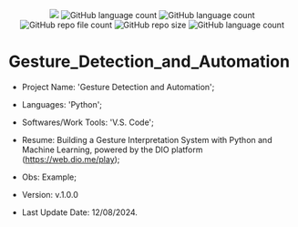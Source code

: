 <p align="center">
  <img src="http://img.shields.io/static/v1?label=STATUS&message=Concluded&color=blue&style=flat"/>
  <img alt="GitHub language count" src="https://img.shields.io/github/languages/count/Rafa-KozAnd/Gesture_Detection_and_Automation">
  <img alt="GitHub language count" src="https://img.shields.io/github/languages/top/Rafa-KozAnd/Gesture_Detection_and_Automation">
  <img alt="GitHub repo file count" src="https://img.shields.io/github/directory-file-count/Rafa-KozAnd/Gesture_Detection_and_Automation">
  <img alt="GitHub repo size" src="https://img.shields.io/github/repo-size/Rafa-KozAnd/Gesture_Detection_and_Automation">
  <img alt="GitHub language count" src="https://img.shields.io/github/license/Rafa-KozAnd/Gesture_Detection_and_Automation">
</p>

# Gesture_Detection_and_Automation

- Project Name: 'Gesture Detection and Automation';
- Languages: 'Python';
- Softwares/Work Tools: 'V.S. Code';
- Resume: Building a Gesture Interpretation System with Python and Machine Learning, powered by the DIO platform (https://web.dio.me/play);
- Obs: Example;
- Version: v.1.0.0

- Last Update Date: 12/08/2024.

##
